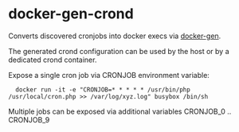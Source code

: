 docker-gen-crond
=====
Converts discovered cronjobs into docker execs via [docker-gen](https://github.com/jwilder/docker-gen/).

The generated crond configuration can be used by the host or by a dedicated crond container.

Expose a single cron job via CRONJOB environment variable:
```
  docker run -it -e "CRONJOB=* * * * * /usr/bin/php /usr/local/cron.php >> /var/log/xyz.log" busybox /bin/sh
```

Multiple jobs can be exposed via additional variables CRONJOB_0 .. CRONJOB_9

